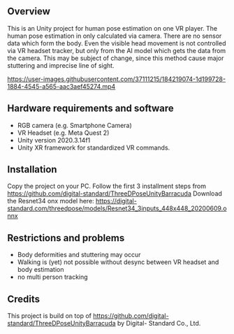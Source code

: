 ## Overview
This is an Unity project for human pose estimation on one VR player. The human pose estimation in only calculated via camera. There are no sensor data which form the body. Even the visible head movement is not controlled via VR headset tracker, but only from the AI model which gets the data from the camera. This may be subject of change, since this method cause major stuttering and imprecise line of sight.

https://user-images.githubusercontent.com/37111215/184219074-1d199728-1884-4545-a565-aac3aef45274.mp4

## Hardware requirements and software
- RGB camera (e.g. Smartphone Camera)
- VR Headset (e.g. Meta Quest 2)
- Unity version 2020.3.14f1
- Unity XR framework for standardized VR commands.

## Installation
Copy the project on your PC.
Follow the first 3 installment steps from https://github.com/digital-standard/ThreeDPoseUnityBarracuda
Download the Resnet34 onx model here:
https://digital-standard.com/threedpose/models/Resnet34_3inputs_448x448_20200609.onnx

## Restrictions and problems
- Body deformities and stuttering may occur
- Walking is (yet) not possible without desync between VR headset and body estimation
- no multi person tracking


## Credits
This project is build on top of https://github.com/digital-standard/ThreeDPoseUnityBarracuda by Digital- Standard Co., Ltd.
